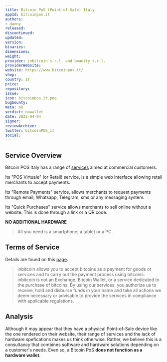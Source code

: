 ```yaml
---
title: Bitcoin PoS (Point-of-Sale) Italy
appId: bitcoinpos.it
authors:
- danny
released: 
discontinued: 
updated: 
version: 
binaries: 
dimensions: 
weight: 
provider: inbitcoin s.r.l. and bmanity s.r.l.
providerWebsite: 
website: https://www.bitcoinpos.it/
shop: 
country: IT
price: 
repository: 
issue: 
icon: bitcoinpos.it.png
bugbounty: 
meta: ok
verdict: nowallet
date: 2022-04-04
signer: 
reviewArchive: 
twitter: bitcoinPOS_it
social:
---
```


## Service Overview 

Bitcoin POS Italy has a range of [services](https://bitcoinpos.it/ilservizio.html#features1-k) aimed at commercial customers. 

Its "POS Virtuale" (or Retail) service, is a simple web interface allowing retail merchants to accept payments.

Its "Remote Payments" service, allows merchants to request payments through email, Whatsapp, Telegram, sms or any messaging system. 

Its "Quick Purchases" service allows merchants to sell online without a website. This is done through a link or a QR code.

**NO ADDITIONAL HARDWARE**

> All you need is a smartphone, a tablet or a PC.

## Terms of Service 

Details are found on this [page](https://bitcoinpos.it/tos.html).

> inbitcoin allows you to accept bitcoins as a payment for goods or services and to carry out the payment process using bitcoins. inbitcoin is not an Exchange, Bitcoin Wallet, or a service dedicated to the purchase of bitcoins. By using our services, you authorize us to receive, hold and disburse funds in your name and take all actions we deem necessary or advisable to provide the services in compliance with applicable regulations.

## Analysis 

Although it may appear that they have a physical Point-of-Sale device like the one rendered on their website, their range of services and the lack of hardware spefications makes us think otherwise. Rather, we believe this is a consultancy that combines software and hardware solutions depending on a customer's needs. Even so, a Bitcoin PoS **does not function as a hardware wallet**. 

